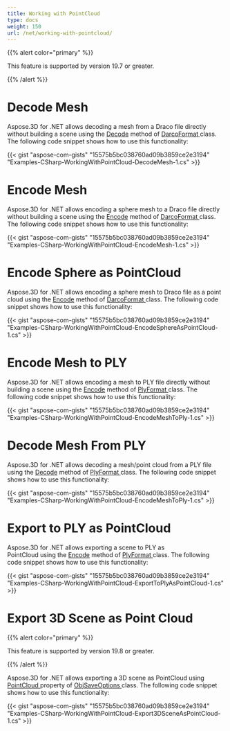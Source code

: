 ```yaml
---
title: Working with PointCloud
type: docs
weight: 150
url: /net/working-with-pointcloud/
---
```


{{% alert color="primary" %}} 

This feature is supported by version 19.7 or greater.

{{% /alert %}} 
# **Decode Mesh**
Aspose.3D for .NET allows decoding a mesh from a Draco file directly without building a scene using the [Decode](https://apireference.aspose.com/net/3d/aspose.threed.formats.dracoformat/decode/methods/1) method of [DarcoFormat ](https://apireference.aspose.com/net/3d/aspose.threed.formats/dracoformat)class. The following code snippet shows how to use this functionality:



{{< gist "aspose-com-gists" "15575b5bc038760ad09b3859ce2e3194" "Examples-CSharp-WorkingWithPointCloud-DecodeMesh-1.cs" >}}
# **Encode Mesh**
Aspose.3D for .NET allows encoding a sphere mesh to a Draco file directly without building a scene using the [Encode](https://apireference.aspose.com/net/3d/aspose.threed.formats.dracoformat/encode/methods/2) method of [DarcoFormat ](https://apireference.aspose.com/net/3d/aspose.threed.formats/dracoformat)class. The following code snippet shows how to use this functionality:



{{< gist "aspose-com-gists" "15575b5bc038760ad09b3859ce2e3194" "Examples-CSharp-WorkingWithPointCloud-EncodeMesh-1.cs" >}}
# **Encode Sphere as PointCloud**
Aspose.3D for .NET allows encoding a sphere mesh to Draco file as a point cloud using the [Encode](https://apireference.aspose.com/net/3d/aspose.threed.formats.dracoformat/encode/methods/2) method of [DarcoFormat ](https://apireference.aspose.com/net/3d/aspose.threed.formats/dracoformat)class. The following code snippet shows how to use this functionality:



{{< gist "aspose-com-gists" "15575b5bc038760ad09b3859ce2e3194" "Examples-CSharp-WorkingWithPointCloud-EncodeSphereAsPointCloud-1.cs" >}}
# **Encode Mesh to PLY**
Aspose.3D for .NET allows encoding a mesh to PLY file directly without building a scene using the [Encode](https://apireference.aspose.com/net/3d/aspose.threed.formats.plyformat/encode/methods/1) method of [PlyFormat ](https://apireference.aspose.com/net/3d/aspose.threed.formats/plyformat)class. The following code snippet shows how to use this functionality:



{{< gist "aspose-com-gists" "15575b5bc038760ad09b3859ce2e3194" "Examples-CSharp-WorkingWithPointCloud-EncodeMeshToPly-1.cs" >}}
# **Decode Mesh From PLY**
Aspose.3D for .NET allows decoding a mesh/point cloud from a PLY file using the [Decode](https://apireference.aspose.com/net/3d/aspose.threed.formats.plyformat/decode/methods/1) method of [PlyFormat ](https://apireference.aspose.com/net/3d/aspose.threed.formats/plyformat)class. The following code snippet shows how to use this functionality:



{{< gist "aspose-com-gists" "15575b5bc038760ad09b3859ce2e3194" "Examples-CSharp-WorkingWithPointCloud-EncodeMeshToPly-1.cs" >}}
# **Export to PLY as PointCloud**
Aspose.3D for .NET allows exporting a scene to PLY as PointCloud using the [Encode](https://apireference.aspose.com/net/3d/aspose.threed.formats.plyformat/encode/methods/1) method of [PlyFormat ](https://apireference.aspose.com/net/3d/aspose.threed.formats/plyformat)class. The following code snippet shows how to use this functionality:



{{< gist "aspose-com-gists" "15575b5bc038760ad09b3859ce2e3194" "Examples-CSharp-WorkingWithPointCloud-ExportToPlyAsPointCloud-1.cs" >}}
# **Export 3D Scene as Point Cloud**
{{% alert color="primary" %}} 

This feature is supported by version 19.8 or greater.

{{% /alert %}} 

Aspose.3D for .NET allows exporting a 3D scene as PointCloud using [PointCloud ](https://apireference.aspose.com/net/3d/aspose.threed.formats/objsaveoptions/properties/pointcloud)property of [ObjSaveOptions ](https://apireference.aspose.com/net/3d/aspose.threed.formats/objsaveoptions)class. The following code snippet shows how to use this functionality:

{{< gist "aspose-com-gists" "15575b5bc038760ad09b3859ce2e3194" "Examples-CSharp-WorkingWithPointCloud-Export3DSceneAsPointCloud-1.cs" >}}
